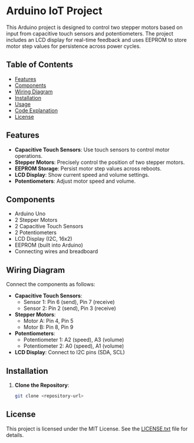 # Arduino IoT Project

This Arduino project is designed to control two stepper motors based on input from capacitive touch sensors and potentiometers. The project includes an LCD display for real-time feedback and uses EEPROM to store motor step values for persistence across power cycles.

## Table of Contents
- [Features](#features)
- [Components](#components)
- [Wiring Diagram](#wiring-diagram)
- [Installation](#installation)
- [Usage](#usage)
- [Code Explanation](#code-explanation)
- [License](#license)

## Features
- **Capacitive Touch Sensors**: Use touch sensors to control motor operations.
- **Stepper Motors**: Precisely control the position of two stepper motors.
- **EEPROM Storage**: Persist motor step values across reboots.
- **LCD Display**: Show current speed and volume settings.
- **Potentiometers**: Adjust motor speed and volume.

## Components
- Arduino Uno
- 2 Stepper Motors
- 2 Capacitive Touch Sensors
- 2 Potentiometers
- LCD Display (I2C, 16x2)
- EEPROM (built into Arduino)
- Connecting wires and breadboard

## Wiring Diagram
Connect the components as follows:

- **Capacitive Touch Sensors**:
  - Sensor 1: Pin 6 (send), Pin 7 (receive)
  - Sensor 2: Pin 2 (send), Pin 3 (receive)
- **Stepper Motors**:
  - Motor A: Pin 4, Pin 5
  - Motor B: Pin 8, Pin 9
- **Potentiometers**:
  - Potentiometer 1: A2 (speed), A3 (volume)
  - Potentiometer 2: A0 (speed), A1 (volume)
- **LCD Display**: Connect to I2C pins (SDA, SCL)

## Installation
1. **Clone the Repository**:
   ```sh
   git clone <repository-url>
   
## License
This project is licensed under the MIT License. See the [LICENSE.txt](LICENSE.txt) file for details.
